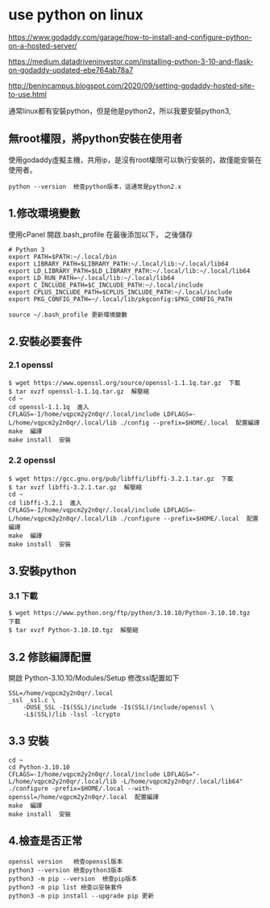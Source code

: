 # use python on linux
https://www.godaddy.com/garage/how-to-install-and-configure-python-on-a-hosted-server/

https://medium.datadriveninvestor.com/installing-python-3-10-and-flask-on-godaddy-updated-ebe764ab78a7

http://benincampus.blogspot.com/2020/09/setting-godaddy-hosted-site-to-use.html

通常linux都有安裝python，但是他是python2，所以我要安裝python3,

## 無root權限，將python安裝在使用者
使用godaddy虛擬主機，共用ip，是沒有root權限可以執行安裝的，故僅能安裝在使用者。


```
python --version  檢查python版本，這通常是python2.x
```

## 1.修改環境變數
使用cPanel 開啟.bash_profile
在最後添加以下， 之後儲存
```
# Python 3
export PATH=$PATH:~/.local/bin
export LIBRARY_PATH=$LIBRARY_PATH:~/.local/lib:~/.local/lib64
export LD_LIBRARY_PATH=$LD_LIBRARY_PATH:~/.local/lib:~/.local/lib64
export LD_RUN_PATH=~/.local/lib:~/.local/lib64
export C_INCLUDE_PATH=$C_INCLUDE_PATH:~/.local/include
export CPLUS_INCLUDE_PATH=$CPLUS_INCLUDE_PATH:~/.local/include
export PKG_CONFIG_PATH=~/.local/lib/pkgconfig:$PKG_CONFIG_PATH
```

```
source ~/.bash_profile 更新環境變數
```

## 2.安裝必要套件

### 2.1 openssl
```
$ wget https://www.openssl.org/source/openssl-1.1.1q.tar.gz  下載
$ tar xvzf openssl-1.1.1q.tar.gz  解壓縮
cd ~
cd openssl-1.1.1q  進入
CFLAGS=-I/home/vqpcm2y2n0qr/.local/include LDFLAGS=-L/home/vqpcm2y2n0qr/.local/lib ./config --prefix=$HOME/.local  配置編譯
make  編譯
make install  安裝
```

### 2.2 openssl
```
$ wget https://gcc.gnu.org/pub/libffi/libffi-3.2.1.tar.gz  下載
$ tar xvzf libffi-3.2.1.tar.gz  解壓縮
cd ~
cd libffi-3.2.1  進入
CFLAGS=-I/home/vqpcm2y2n0qr/.local/include LDFLAGS=-L/home/vqpcm2y2n0qr/.local/lib ./configure --prefix=$HOME/.local  配置編譯
make  編譯
make install  安裝

```

## 3.安裝python

### 3.1 下載
```
$ wget https://www.python.org/ftp/python/3.10.10/Python-3.10.10.tgz  下載
$ tar xvzf Python-3.10.10.tgz  解壓縮
```

## 3.2 修該編譯配置
開啟 Python-3.10.10/Modules/Setup
修改ssl配置如下
```
SSL=/home/vqpcm2y2n0qr/.local
_ssl _ssl.c \
    -DUSE_SSL -I$(SSL)/include -I$(SSL)/include/openssl \
    -L$(SSL)/lib -lssl -lcrypto
```

## 3.3 安裝
```
cd ~
cd Python-3.10.10
CFLAGS=-I/home/vqpcm2y2n0qr/.local/include LDFLAGS="-L/home/vqpcm2y2n0qr/.local/lib -L/home/vqpcm2y2n0qr/.local/lib64" ./configure -prefix=$HOME/.local --with-openssl=/home/vqpcm2y2n0qr/.local  配置編譯
make  編譯
make install  安裝
```

## 4.檢查是否正常
```
openssl version   檢查openssl版本
python3 --version 檢查python3版本
python3 -m pip --version  檢查pip版本
python3 -m pip list 檢查以安裝套件
python3 -m pip install --upgrade pip 更新
```


